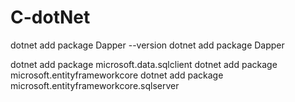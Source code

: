 <!--
 * @Author: G.F
 * @Date: 2024-07-30 23:10:19
 * @LastEditTime: 2024-08-15 22:54:50
 * @LastEditors: your name
 * @Description: 
 * @FilePath: /HelloWorld/README.md
-->
# C-dotNet

dotnet add package Dapper --version
dotnet add package Dapper

dotnet add package microsoft.data.sqlclient
dotnet add package microsoft.entityframeworkcore
dotnet add package microsoft.entityframeworkcore.sqlserver
